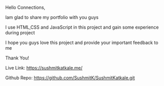 Hello Connections,

Iam glad to share my portfolio with you guys

I use HTML,CSS and JavaScript in this project and gain some experience during project

I hope you guys love this project and provide your important feedback to me 

Thank You!



Live Link: https://sushmitkatkale.me/

Github Repo: https://github.com/SushmitK/SushmitKatkale.git
